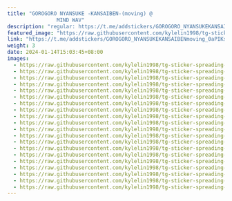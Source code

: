 ```yaml
---
title: "GOROGORO NYANSUKE -KANSAIBEN-(moving) @
                MIND WAV"
description: "regular: https://t.me/addstickers/GOROGORO_NYANSUKEKANSAIBENmoving_0aPIKs_by_stickers_l2t2_bot"
featured_image: "https://raw.githubusercontent.com/kylelin1998/tg-sticker-spreading-worldwide-images/main/img/00aaeffe-b233-4d31-a9e3-1231a5d0020a.jpg"
link: "https://t.me/addstickers/GOROGORO_NYANSUKEKANSAIBENmoving_0aPIKs_by_stickers_l2t2_bot"
weight: 3
date: 2024-01-14T15:03:45+08:00
images:
  - https://raw.githubusercontent.com/kylelin1998/tg-sticker-spreading-worldwide-images/main/img/00aaeffe-b233-4d31-a9e3-1231a5d0020a.jpg
  - https://raw.githubusercontent.com/kylelin1998/tg-sticker-spreading-worldwide-images/main/img/895d11e6-3d6c-47cd-92b9-df0277aad7db.jpg
  - https://raw.githubusercontent.com/kylelin1998/tg-sticker-spreading-worldwide-images/main/img/eb8b8051-18be-4e30-8e87-879e84b6605a.jpg
  - https://raw.githubusercontent.com/kylelin1998/tg-sticker-spreading-worldwide-images/main/img/49bdcc9c-315d-45d4-bf75-077b12ee3fb5.jpg
  - https://raw.githubusercontent.com/kylelin1998/tg-sticker-spreading-worldwide-images/main/img/c25f758c-aedf-4e1c-9af0-190999dc9a09.jpg
  - https://raw.githubusercontent.com/kylelin1998/tg-sticker-spreading-worldwide-images/main/img/313886d8-c1db-4317-b246-d72482a98e21.jpg
  - https://raw.githubusercontent.com/kylelin1998/tg-sticker-spreading-worldwide-images/main/img/7855e7ec-0cb1-4830-9c4b-54ab06d956ef.jpg
  - https://raw.githubusercontent.com/kylelin1998/tg-sticker-spreading-worldwide-images/main/img/7047192e-c6a5-4ef9-81bc-a3219abec7ce.jpg
  - https://raw.githubusercontent.com/kylelin1998/tg-sticker-spreading-worldwide-images/main/img/b0809ac1-db98-4114-9cbb-43514d1ec92a.jpg
  - https://raw.githubusercontent.com/kylelin1998/tg-sticker-spreading-worldwide-images/main/img/99974809-d2ec-480c-9728-c375bbef428b.jpg
  - https://raw.githubusercontent.com/kylelin1998/tg-sticker-spreading-worldwide-images/main/img/088c9105-8f04-4e6e-8641-0c515b75fc0d.jpg
  - https://raw.githubusercontent.com/kylelin1998/tg-sticker-spreading-worldwide-images/main/img/91114284-2d45-460e-8cd1-f90516dbb6f5.jpg
  - https://raw.githubusercontent.com/kylelin1998/tg-sticker-spreading-worldwide-images/main/img/dd2a966a-3cb4-447b-a17f-55010b69d67a.jpg
  - https://raw.githubusercontent.com/kylelin1998/tg-sticker-spreading-worldwide-images/main/img/0db8508e-8b30-4778-afa4-afea3a07d73e.jpg
  - https://raw.githubusercontent.com/kylelin1998/tg-sticker-spreading-worldwide-images/main/img/a4279b5f-ed6e-4d51-b1a0-9bc1428fefbd.jpg
  - https://raw.githubusercontent.com/kylelin1998/tg-sticker-spreading-worldwide-images/main/img/1152b660-69f4-4c8e-a376-d4913ed3f5e6.jpg
  - https://raw.githubusercontent.com/kylelin1998/tg-sticker-spreading-worldwide-images/main/img/ad866e22-2a4e-42ec-a536-fc50aeddf6b8.jpg
  - https://raw.githubusercontent.com/kylelin1998/tg-sticker-spreading-worldwide-images/main/img/03413f75-cb50-4ad5-b670-d2c934d3d33c.jpg
  - https://raw.githubusercontent.com/kylelin1998/tg-sticker-spreading-worldwide-images/main/img/7d50b2c0-716b-4044-9357-265476d07aeb.jpg
  - https://raw.githubusercontent.com/kylelin1998/tg-sticker-spreading-worldwide-images/main/img/9e09d7bd-a9a9-4449-ba08-934e6c50ea23.jpg
---
```

